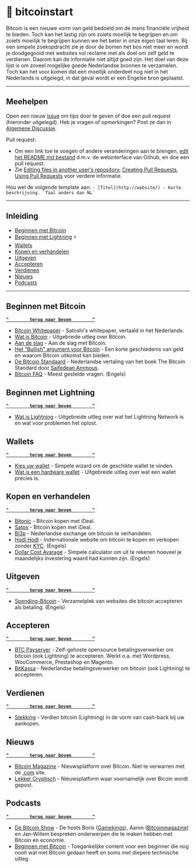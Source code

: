 # 🚀 bitcoinstart
Bitcoin is een nieuwe vorm van geld bedoeld om de mens financiële vrijheid te bieden. Toch kan het lastig zijn om zoiets moeilijk te begrijpen en om zoiets moeilijk te begrijpen kunnen we het beter in onze eigen taal leren. Bij een simpele zoekopdracht zie je door de bomen het bos niet meer en wordt je doodgegooid met websites vol reclame met als doel om zelf geld te verdienen. Daarom kan de informatie niet altijd goed zijn. Het doel van deze lijst is om zoveel mogelijke goede Nederlandse bronnen te verzamelen. Toch kan het voor komen dat een moeilijk onderdeel nog niet in het Nederlands is uitgelegd, in dat geval wordt er een Engelse bron geplaatst.

--------------------

## Meehelpen

Open een nieuw [issue](https://github.com/Bardesss/bitcoinstart/issues) om tips door te geven of doe een pull request (hieronder uitgelegd). Heb je vragen of opmerkingen? Post ze dan in [Algemene Discussie](https://github.com/Bardesss/bitcoinstart/issues/1).

Pull request:

- Om een link toe te voegen of andere veranderingen aan te brengen, [edit het README.md bestand](https://github.com/bardesss/bitcoinstart/edit/master/README.md) d.m.v. de webinterface van Github, en doe een pull request.
- Zie [Editing files in another user's repository](https://help.github.com/articles/editing-files-in-another-user-s-repository/), [Creating Pull Requests](https://help.github.com/articles/creating-a-pull-request/), [Using Pull Requests](https://help.github.com/articles/using-pull-requests/) voor verdere informatie.

Hou wel de volgende template aan:
``- [Titel](http://website/) - Korte beschrijving. `Taal anders dan NL` ``

--------------------

## Inleiding

- [Beginnen met Bitcoin](#beginnen-met-bitcoin)
- [Beginnen met Lightning](#beginnen-met-lightning) ⚡
- [Wallets](#wallets)
- [Kopen en verhandelen](#kopen-en-verhandelen)
- [Uitgeven](#uitgeven)
- [Accepteren](#accepteren)
- [Verdienen](#verdienen)
- [Nieuws](#nieuws)
- [Podcasts](#podcasts)

--------------------

## Beginnen met Bitcoin

**[`^        terug naar boven        ^`](#)**

- [Bitcoin Whitepaper](https://bitcoin.org/files/bitcoin-paper/bitcoin_nl.pdf) - Satoshi's whitepaper, vertaald in het Nederlands.
- [Wat is Bitcoin](https://www.bitcoinspot.nl/wat-is-bitcoin/) - Uitgebreide uitleg over Bitcoin.
- [Aan de slag](https://bitcoin.org/nl/aan-de-slag) - Aan de slag met Bitcoin.
- [Het "Bullish" argument voor Bitcoin](https://medium.com/@vijayboyapati/het-bullish-argument-voor-bitcoin-deel-1-c589d15083c1) - Een korte geschiedenis van geld en waarom Bitcoin uitkomst kan bieden.
- [De Bitcoin Standaard](https://konsensus.network/product/de-bitcoin-standaard/) - Nederlandse vertaling van het boek The Bitcoin Standard door [Saifedean Ammous](https://saifedean.com/).
- [Bitcoin FAQ](https://en.bitcoin.it/wiki/Help:FAQ) - Meest gestelde vragen. (Engels)


## Beginnen met Lightning

**[`^        terug naar boven        ^`](#)**

- [Wat is Lightning](https://www.bitcoinspot.nl/het-grote-lightning-network-artikel-wat-is-het-hoe-werkt-het-en-wat-lost-het-op/) - Uitgebreide uitleg over wat het Lightning Network is en wat voor problemen het oplost.

## Wallets

**[`^        terug naar boven        ^`](#)**

- [Kies uw wallet](https://bitcoin.nl/wallet) - Simpele wizard om de geschikte wallet te vinden.
- [Wat is een hardware wallet](https://academy.binance.com/nl/security/what-is-a-hardware-wallet) - Uitgebreide uitleg over wat een wallet precies is.

## Kopen en verhandelen

**[`^        terug naar boven        ^`](#)**

- [Bitonic](https://bitonic.nl/) - Bitcoin kopen met iDeal.
- [Satos](https://satos.eu/nl/bitcoin/kopen) - Bitcoin kopen met iDeal.
- [Bl3p](https://bl3p.eu/nl/) - Nederlandse exchange om bitcoin te verhandelen.
- [Hodl Hodl](https://hodlhodl.com/) - Indernationale website om bitcoin te kopen en verkopen zonder [KYC](https://www.betaalvereniging.nl/actueel/achtergrondinformatie/in-het-kort/ken-uw-klant-in-het-kort/). (Engels)
- [Dollar Cost Avarage](https://dcabtc.com/) - Simpele calculator om uit te rekenen hoeveel je maandelijks investering waard had kunnen zijn. (Engels)

## Uitgeven

**[`^        terug naar boven        ^`](#)**

- [Spending-Bitcoin](https://spending-bitcoin.com/) - Verzamelplek van websites die bitcoin accepteren als betaling. (Engels)


## Accepteren

**[`^        terug naar boven        ^`](#)**

- [BTC Payserver](https://btcpayserver.org/nl_NL/) - Zelf-gehoste opensource betalingsverwerker om bitcoin (ook Lightning) te accepteren. Werkt o.a. met Wordpress, WooCommerce, Prestashop en Magento.
- [BitKassa](https://www.bitkassa.nl/nl/) - Nederlandse betalingsverwerker om bitcoin (ook Lightning) te accepteren.


## Verdienen

**[`^        terug naar boven        ^`](#)**

- [Stekking](https://stekking.com/) - Verdien bitcoin (Lightning) in de vorm van cash-back bij uw aankopen.

## Nieuws

**[`^        terug naar boven        ^`](#)**

- [Bitcoin Magazine](https://bitcoinmagazine.nl/) - Nieuwsplatform over Bitcoin. Niet te verwarren met de [.com](https://bitcoinmagazine.com/) site.
- [Lekker Cryptisch](https://lekkercryptisch.nl/) - Nieuwsplatform waar voornamelijk over Bicoin wordt gepost.

## Podcasts

**[`^        terug naar boven        ^`](#)**

- [De Bitcoin Show](https://debitcoinshow.nl/) - De hosts Boris ([Gamekings](https://www.gamekings.tv/)), Aaron ([Bitcoinmagazine](https://bitcoinmagazine.com/)) en Jan-Willem bespreken onderwerpen die te maken hebben met Bitcoin en economie.
- [Beginnen met Bitcoin](https://beginnenmetbitcoin.com/) - Toegankelijke content voor een beginner die nog nooit wat met Bitcoin gedaan heeft en soms met diepere technische uitleg.
